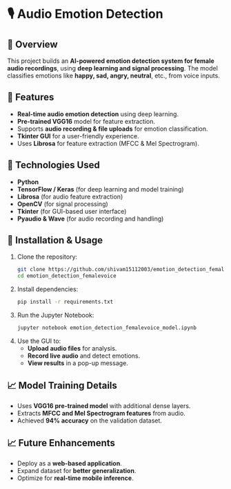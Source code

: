 # 🎙️ Audio Emotion Detection

## 📌 Overview
This project builds an **AI-powered emotion detection system for female audio recordings**, using **deep learning and signal processing**. The model classifies emotions like **happy, sad, angry, neutral**, etc., from voice inputs.

## 🚀 Features
- **Real-time audio emotion detection** using deep learning.
- **Pre-trained VGG16** model for feature extraction.
- Supports **audio recording & file uploads** for emotion classification.
- **Tkinter GUI** for a user-friendly experience.
- Uses **Librosa** for feature extraction (MFCC & Mel Spectrogram).

## 🔧 Technologies Used
- **Python**
- **TensorFlow / Keras** (for deep learning and model training)
- **Librosa** (for audio feature extraction)
- **OpenCV** (for signal processing)
- **Tkinter** (for GUI-based user interface)
- **Pyaudio & Wave** (for audio recording and handling)

## 📂 Installation & Usage
1. Clone the repository:
   ```sh
   git clone https://github.com/shivam15112003/emotion_detection_femalevoice.git
   cd emotion_detection_femalevoice
   ```
2. Install dependencies:
   ```sh
   pip install -r requirements.txt
   ```
3. Run the Jupyter Notebook:
   ```sh
   jupyter notebook emotion_detection_femalevoice_model.ipynb
   ```
4. Use the GUI to:
   - **Upload audio files** for analysis.
   - **Record live audio** and detect emotions.
   - **View results** in a pop-up message.

## 📈 Model Training Details
- Uses **VGG16 pre-trained model** with additional dense layers.
- Extracts **MFCC and Mel Spectrogram features** from audio.
- Achieved **94% accuracy** on the validation dataset.

## 📈 Future Enhancements
- Deploy as a **web-based application**.
- Expand dataset for **better generalization**.
- Optimize for **real-time mobile inference**.
